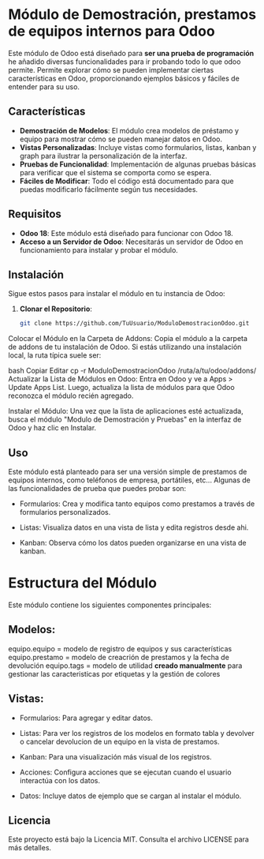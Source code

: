 # Módulo de Demostración, prestamos de equipos internos para Odoo

Este módulo de Odoo está diseñado para **ser una prueba de programación** he añadido diversas funcionalidades para ir probando todo lo que odoo permite. Permite explorar cómo se pueden implementar ciertas características en Odoo, proporcionando ejemplos básicos y fáciles de entender para su uso.

## Características

- **Demostración de Modelos**: El módulo crea modelos de préstamo y equipo para mostrar cómo se pueden manejar datos en Odoo.
- **Vistas Personalizadas**: Incluye vistas como formularios, listas, kanban y graph para ilustrar la personalización de la interfaz.
- **Pruebas de Funcionalidad**: Implementación de algunas pruebas básicas para verificar que el sistema se comporta como se espera.
- **Fáciles de Modificar**: Todo el código está documentado para que puedas modificarlo fácilmente según tus necesidades.

## Requisitos

- **Odoo 18**: Este módulo está diseñado para funcionar con Odoo 18.
- **Acceso a un Servidor de Odoo**: Necesitarás un servidor de Odoo en funcionamiento para instalar y probar el módulo.
  
## Instalación

Sigue estos pasos para instalar el módulo en tu instancia de Odoo:

1. **Clonar el Repositorio**:
   ```bash
   git clone https://github.com/TuUsuario/ModuloDemostracionOdoo.git
Colocar el Módulo en la Carpeta de Addons: Copia el módulo a la carpeta de addons de tu instalación de Odoo. Si estás utilizando una instalación local, la ruta típica suele ser:

bash
Copiar
Editar
cp -r ModuloDemostracionOdoo /ruta/a/tu/odoo/addons/
Actualizar la Lista de Módulos en Odoo: Entra en Odoo y ve a Apps > Update Apps List. Luego, actualiza la lista de módulos para que Odoo reconozca el módulo recién agregado.

Instalar el Módulo: Una vez que la lista de aplicaciones esté actualizada, busca el módulo "Modulo de Demostración y Pruebas" en la interfaz de Odoo y haz clic en Instalar.

## Uso
Este módulo está planteado para ser una versión simple de prestamos de equipos internos, como teléfonos de empresa, portátiles, etc... Algunas de las funcionalidades de prueba que puedes probar son:

- Formularios: Crea y modifica tanto equipos como prestamos a través de formularios personalizados.

- Listas: Visualiza datos en una vista de lista y edita registros desde ahi.

- Kanban: Observa cómo los datos pueden organizarse en una vista de kanban.


# Estructura del Módulo
Este módulo contiene los siguientes componentes principales:

## Modelos:

equipo.equipo = modelo de registro de equipos y sus características
equipo.prestamo = modelo de creacrión de prestamos y la fecha de devolución
equipo.tags = modelo de utilidad **creado manualmente** para gestionar las caracteristicas por etiquetas y la gestión de colores
## Vistas:

- Formularios: Para agregar y editar datos.

- Listas: Para ver los registros de los modelos en formato tabla y devolver o cancelar devolucion de un equipo en la vista de prestamos.

- Kanban: Para una visualización más visual de los registros.

- Acciones: Configura acciones que se ejecutan cuando el usuario interactúa con los datos.

- Datos: Incluye datos de ejemplo que se cargan al instalar el módulo.

## Licencia
Este proyecto está bajo la Licencia MIT. Consulta el archivo LICENSE para más detalles.


